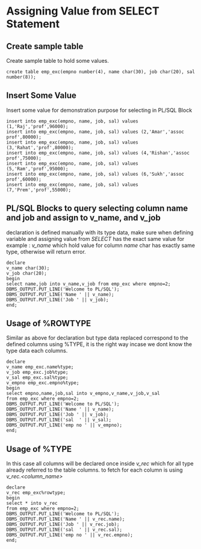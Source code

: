 # Assigning Value from SELECT Statement

## Create sample table

Create sample table to hold some values.
```
create table emp_exc(empno number(4), name char(30), job char(20), sal number(8));
```
## Insert Some Value

Insert some value for demonstration purpose for selecting in PL/SQL Block
```
insert into emp_exc(empno, name, job, sal) values (1,'Raj','prof',96000);
insert into emp_exc(empno, name, job, sal) values (2,'Amar','assoc prof',80000);
insert into emp_exc(empno, name, job, sal) values (3,'Rahat','prof',80000);
insert into emp_exc(empno, name, job, sal) values (4,'Rishan','assoc prof',75000);
insert into emp_exc(empno, name, job, sal) values (5,'Ram','prof',95000);
insert into emp_exc(empno, name, job, sal) values (6,'Sukh','assoc prof',60000);
insert into emp_exc(empno, name, job, sal) values (7,'Prem','prof',55000);
```

## PL/SQL Blocks to query selecting column name and job and assign to v_name, and v_job

declaration is defined manually with its type data, make sure when defining variable and assigning value from _SELECT_ has the exact same value for example :
_v_name_ which hold value for column _name_ char has exactly same type, otherwise will return error.

```
declare
v_name char(30);
v_job char(20);
begin
select name,job into v_name,v_job from emp_exc where empno=2;
DBMS_OUTPUT.PUT_LINE('Welcome to PL/SQL');
DBMS_OUTPUT.PUT_LINE('Name ' || v_name);
DBMS_OUTPUT.PUT_LINE('Job ' || v_job);
end;
```

## Usage of %ROWTYPE

Similar as above for declaration but type data replaced correspond to the defined columns using %TYPE, it is the right way incase we dont know the type data each columns.

```
declare
v_name emp_exc.name%type;
v_job emp_exc.job%type;
v_sal emp_exc.sal%type;
v_empno emp_exc.empno%type;
begin
select empno,name,job,sal into v_empno,v_name,v_job,v_sal 
from emp_exc where empno=2;
DBMS_OUTPUT.PUT_LINE('Welcome to PL/SQL');
DBMS_OUTPUT.PUT_LINE('Name ' || v_name);
DBMS_OUTPUT.PUT_LINE('Job ' || v_job);
DBMS_OUTPUT.PUT_LINE('sal  ' || v_sal);
DBMS_OUTPUT.PUT_LINE('emp no ' || v_empno);
end;
```

## Usage of %TYPE

In this case all columns will be declared once inside _v_rec_ which for all type already referred to the table columns. to fetch for each column is using _v_rec.<column_name>_
```
declare
v_rec emp_exc%rowtype;
begin
select * into v_rec 
from emp_exc where empno=2;
DBMS_OUTPUT.PUT_LINE('Welcome to PL/SQL');
DBMS_OUTPUT.PUT_LINE('Name ' || v_rec.name);
DBMS_OUTPUT.PUT_LINE('Job ' || v_rec.job);
DBMS_OUTPUT.PUT_LINE('sal  ' || v_rec.sal);
DBMS_OUTPUT.PUT_LINE('emp no ' || v_rec.empno);
end;
```
